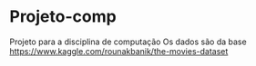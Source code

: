 # Projeto-comp
Projeto para a disciplina de computação
Os dados são da base 
https://www.kaggle.com/rounakbanik/the-movies-dataset
